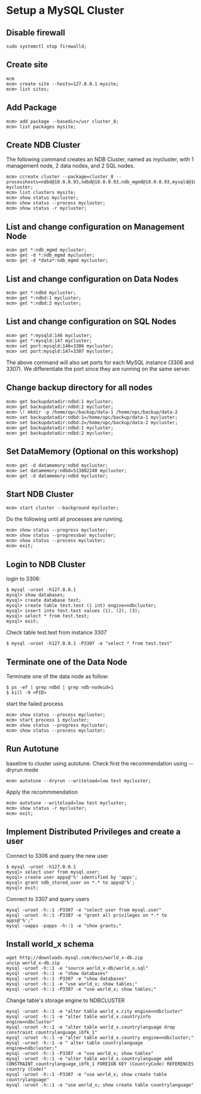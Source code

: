 # Setup a MySQL Cluster
## Disable firewall
```
sudo systemctl stop firewalld;
```
## Create site
```
mcm
mcm> create site --hosts=127.0.0.1 mysite;
mcm> list sites;
```
## Add Package
```
mcm> add package --basedir=/usr cluster_8;
mcm> list packages mysite;
```
## Create NDB Cluster
The following command creates an NDB Cluster, named as mycluster, with 1 management node, 2 data nodes, and 2 SQL nodes.
```
mcm> ccreate cluster --package=cluster_8 --processhosts=ndbd@10.0.0.93,ndbd@10.0.0.93,ndb_mgmd@10.0.0.93,mysqld@10.0.0.93,mysqld@10.0.0.93,ndbapi@10.0.0.93,ndbapi@10.0.0.93 mycluster;
mcm> list clusters mysite;
mcm> show status mycluster;
mcm> show status --process mycluster;
mcm> show status -r mycluster;
```
## List and change configuration on Management Node
```
mcm> get *:ndb_mgmd mycluster;
mcm> get -d *:ndb_mgmd mycluster;
mcm> get -d *data*:ndb_mgmd mycluster;
```
## List and change configuration on Data Nodes
```
mcm> get *:ndbd mycluster;
mcm> get *:ndbd:1 mycluster;
mcm> get *:ndbd:2 mycluster;
```
## List and change configuration on SQL Nodes
```
mcm> get *:mysqld:146 mycluster;
mcm> get *:mysqld:147 mycluster;
mcm> set port:mysqld:146=3306 mycluster;
mcm> set port:mysqld:147=3307 mycluster;
```
The above command will also set ports for each MySQL instance (3306 and 3307). We differentiate the port since they are running on the same server. </br>
## Change backup directory for all nodes
```
mcm> get backupdatadir:ndbd:1 mycluster;
mcm> get backupdatadir:ndbd:2 mycluster;
mcm> \! mkdir -p /home/opc/backup/data-1 /home/opc/backup/data-2
mcm> set backupdatadir:ndbd:1=/home/opc/backup/data-1 mycluster;
mcm> set backupdatadir:ndbd:2=/home/opc/backup/data-2 mycluster;
mcm> get backupdatadir:ndbd:1 mycluster;
mcm> get backupdatadir:ndbd:2 mycluster;
```
## Set DataMemory (Optional on this workshop)
```
mcm> get -d datamemory:ndbd mycluster;
mcm> set datamemory:ndbd=513802240 mycluster;
mcm> get -d datamemory:ndbd mycluster;
```
## Start NDB Cluster
```
mcm> start cluster --background mycluster;
```
Do the following until all processes are running.
```
mcm> show status --progress mycluster;
mcm> show status --progressbar mycluster;
mcm> show status --process mycluster;
mcm> exit;
```
## Login to NDB Cluster 
login to 3306:
```
$ mysql -uroot -h127.0.0.1
mysql> show databases;
mysql> create database test;
mysql> create table test.test (i int) engine=ndbcluster;
mysql> insert into test.test values (1), (2), (3);
mysql> select * from test.test;
mysql> exit;
```
Check table test.test from instance 3307
```
$ mysql -uroot -h127.0.0.1 -P3307 -e "select * from test.test"
```
## Terminate one of the Data Node
Terminate one of the data node as follow:
```
$ ps -ef | grep ndbd | grep ndb-nodeid=1
$ kill -9 <PID>
```
start the failed process
```
mcm> show status --process mycluster;
mcm> start process 1 mycluster;
mcm> show status --progress mycluster;
mcm> show status --process mycluster;
```
## Run Autotune 
baseline to cluster using autotune. Check first the recommendation using --dryrun mode
```
mcm> autotune --dryrun --writeload=low test mycluster;
```
Apply the recommmendation
```
mcm> autotune --writeload=low test mycluster;
mcm> show status -r mycluster;
mcm> exit;
```
## Implement Distributed Privileges and create a user
Connect to 3306 and query the new user
```
$ mysql -uroot -h127.0.0.1 
mysql> select user from mysql.user;
mysql> create user apps@'%' identified by 'apps';
mysql> grant ndb_stored_user on *.* to apps@'%';
mysql> exit;
```
Connect to 3307 and query users
```
mysql -uroot -h::1 -P3307 -e "select user from mysql.user"
mysql -uroot -h::1 -P3307 -e "grant all privileges on *.* to apps@'%';"
mysql -uapps -papps -h::1 -e "show grants;"
```
## Install world_x schema
```
wget http://downloads.mysql.com/docs/world_x-db.zip
unzip world_x-db.zip
mysql -uroot -h::1 -e "source world_x-db/world_x.sql"
mysql -uroot -h::1 -e "show databases"
mysql -uroot -h::1 -P3307 -e "show databases"
mysql -uroot -h::1 -e "use world_x; show tables;"
mysql -uroot -h::1 -P3307 -e "use world_x; show tables;"
```
Change table's storage engine to NDBCLUSTER
```
mysql -uroot -h::1 -e "alter table world_x.city engine=ndbcluster"
mysql -uroot -h::1 -e "alter table world_x.countryinfo engine=ndbcluster"
mysql -uroot -h::1 -e "alter table world_x.countrylanguage drop constraint countrylanguage_ibfk_1"
mysql -uroot -h::1 -e "alter table world_x.country engine=ndbcluster;"
mysql -uroot -h::1 -e " alter table countrylanguage engine=ndbcluster;"
mysql -uroot -h::1 -P3307 -e "use world_x; show tables"
mysql -uroot -h::1 -e "alter table world_x.countrylanguage add CONSTRAINT countrylanguage_ibfk_1 FOREIGN KEY (CountryCode) REFERENCES country (Code)"
mysql -uroot -h::1 -P3307 -e "use world_x; show create table countrylanguage"
mysql -uroot -h::1 -e "use world_x; show create table countrylanguage"
```
